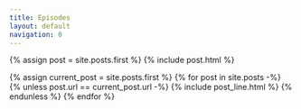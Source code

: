 ```yaml
---
title: Episodes
layout: default
navigation: 0
---
```

{% assign post = site.posts.first %}
{% include post.html %}

{% assign current_post = site.posts.first %}
{% for post in site.posts -%}
  {% unless post.url == current_post.url -%}
    {% include post_line.html %}
  {% endunless %}
{% endfor %}
